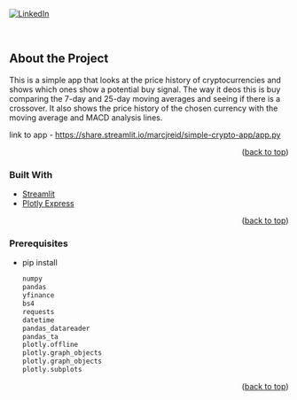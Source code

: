 <div id="top"></div>
<!--
*** Thanks for checking out the Best-README-Template. If you have a suggestion
*** that would make this better, please fork the repo and create a pull request
*** or simply open an issue with the tag "enhancement".
*** Don't forget to give the project a star!
*** Thanks again! Now go create something AMAZING! :D
-->



<!-- PROJECT SHIELDS -->
<!--
*** I'm using markdown "reference style" links for readability.
*** Reference links are enclosed in brackets [ ] instead of parentheses ( ).
*** See the bottom of this document for the declaration of the reference variables
*** for contributors-url, forks-url, etc. This is an optional, concise syntax you may use.
*** https://www.markdownguide.org/basic-syntax/#reference-style-links
-->

[![LinkedIn][linkedin-shield]][linkedin-url]



<br />
<!-- ABOUT THE PROJECT -->

## About the Project

This is a simple app that looks at the price history of cryptocurrencies and shows which ones show a potential buy signal.
The way it deos this is buy comparing the 7-day and 25-day moving averages and seeing if there is a crossover. 
It also shows the price history of the chosen currency with the moving average and MACD analysis lines.

link to app   -  https://share.streamlit.io/marcjreid/simple-crypto-app/app.py

<p align="right">(<a href="#top">back to top</a>)</p>


### Built With

* [Streamlit](https://streamlit.io/)
* [Plotly Express](https://plotly.com/python/plotly-express/)

<p align="right">(<a href="#top">back to top</a>)</p>

<!-- GETTING STARTED -->

### Prerequisites

* pip install
  ```sh
  numpy
  pandas
  yfinance
  bs4
  requests
  datetime
  pandas_datareader 
  pandas_ta
  plotly.offline
  plotly.graph_objects 
  plotly.graph_objects
  plotly.subplots 
  ```
<p align="right">(<a href="#top">back to top</a>)</p>

[linkedin-shield]: https://img.shields.io/badge/-LinkedIn-black.svg?style=for-the-badge&logo=linkedin&colorB=555
[linkedin-url]: https://www.linkedin.com/in/marcusjreid/
